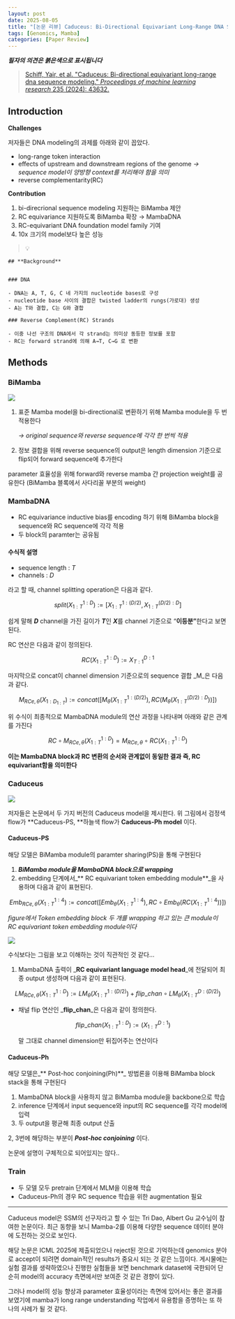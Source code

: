 ```yaml
---
layout: post
date: 2025-08-05
title: "[논문 리뷰] Caduceus: Bi-Directional Equivariant Long-Range DNA Sequence Modeling"
tags: [Genomics, Mamba]
categories: [Paper Review]
---
```


<span class="notion-red">_**필자의 의견은 붉은색으로 표시됩니다**_</span>


> [Schiff, Yair, et al. "Caduceus: Bi-directional equivariant long-range dna sequence modeling." ](https://pmc.ncbi.nlm.nih.gov/articles/PMC12189541/)[_Proceedings of machine learning research_](https://pmc.ncbi.nlm.nih.gov/articles/PMC12189541/)[ 235 (2024): 43632.](https://pmc.ncbi.nlm.nih.gov/articles/PMC12189541/)



## Introduction


**Challenges**


저자들은 DNA modeling의 과제를 아래와 같이 꼽았다.

- long-range token interaction
- effects of upstream and downstream regions of the genome 
_→ sequence model이 양방향 context를 처리해야 함을 의미_
- reverse complementarity(RC)

**Contribution**

1. bi-direcrional sequence modeling 지원하는 BiMamba 제안
1. RC equivariance 지원하도록 BiMamba 확장 → MambaDNA
1. RC-equivariant DNA foundation model family 기여
1. 10x 크기의 model보다 높은 성능

> 💡 


	## **Background**


	### DNA

	- DNA는 A, T, G, C 네 가지의 nucleotide bases로 구성
	- nucleotide base 사이의 결합은 twisted ladder의 rungs(가로대) 생성
	- A는 T와 결합, C는 G와 결합

	### Reverse Complement(RC) Strands

	- 이중 나선 구조의 DNA에서 각 strand는 의미상 동등한 정보를 포함
	- RC는 forward strand에 의해 A→T, C→G 로 변환


## Methods



### BiMamba


![](https://prod-files-secure.s3.us-west-2.amazonaws.com/542b861c-36a8-4051-84e5-8804b6728dba/2c247d59-7815-4980-99f0-8f0d21f445a7/image.png?X-Amz-Algorithm=AWS4-HMAC-SHA256&X-Amz-Content-Sha256=UNSIGNED-PAYLOAD&X-Amz-Credential=ASIAZI2LB466744X4YMB%2F20250913%2Fus-west-2%2Fs3%2Faws4_request&X-Amz-Date=20250913T120115Z&X-Amz-Expires=3600&X-Amz-Security-Token=IQoJb3JpZ2luX2VjEMb%2F%2F%2F%2F%2F%2F%2F%2F%2F%2FwEaCXVzLXdlc3QtMiJIMEYCIQDr5VhthIWzry1cBeJl362C%2FgnnaS06ur8tPN5mGdg5VgIhAPMPbriXlhiBBxNFDDOhxXwp01EhKQ2UffLjoQqt7yPdKv8DCD8QABoMNjM3NDIzMTgzODA1IgzHT%2Fv%2BAWZH5can8YAq3APQw0oViHyaGbXr9uLG%2FkjQQrXWudvBd7dFbA%2Fc38tuVBttGxy6bwh1v8hfnR%2BOsrZIAVO%2F9Z9AvmpF4KdPux%2ByU4mfDe2xkAI85gwOXtCoFYlLYzCr0k8tAYARnvw0CzhaDITw0AugFYKSUFlVo5U0Gb2U6RhrXSR5qygTTUCAvmiu%2BhO3K5fAve1UA%2BlpFJ%2F%2B3EF0FTwrO9T4aUa1tW%2F1COoWtWgM92R0cntJ4vzRsxCneKpEzhkeIWel%2BlolPV8MpqkJg29unFJQcnE2WBgeDNcBK38uFT5v6RMjMCYkR3nMs3AFAJym03L7RC4mGk4pUef6BMbJWt8hZkglK%2FQEg%2FoPoDx99tOqJIGugMS0AcyQhlPbNkff%2BdimfGm6Nap%2FGoV6%2FyVPAxQOmJYmrIoJNDPfMFCqHc%2BGFmeiiOf51IfbEJq2jikrH%2F72H02rHAuJ2MMX0pIKDgSahsMI2%2BmNQTphmdiX8uJyBJVwajOOoCQBiNCFIA9dSeffwImMSDwdA%2FC5TMHfoxUyxVMsELzV6Q39Ou4BmLuaOlmBmZdUiY9kaEKmwiWiZDk0R1owoWdokNjzgrQ2k5V8IOznmT1GIlPZ98NDBKCi0tMIkSHgc8bwDGtl9N22eg003TCTmJTGBjqkAXMr3jJIlaErReBD7VV8%2B9Ur%2BKsyjaf3s%2F7tWdDWKfZirszM%2BRYxvgiGOtWUQsh57ute%2BC%2F5ca2yDx93Bm5lDxs6S8cMBsf55QIj41dxiv8DByOIRkSP%2FYJ9rsYsLVk%2BCzaoLoawweoJbjev8EsHGkAeRw3RdyB0qH3ofcpSJDlFfIv%2BrGXlatvFXgLgKGFTIrO%2B0QPeHyHsnZaQMkM9ihMXnwCz&X-Amz-Signature=83a96ad2c205ecbcb6d72661e703f40e6214c36b93c5e6bc2b103ff3c58b0c8d&X-Amz-SignedHeaders=host&x-amz-checksum-mode=ENABLED&x-id=GetObject)

1. 표준 Mamba model을 bi-directional로 변환하기 위해 Mamba module을 두 번 적용한다

	_→ original sequence와 reverse sequence에 각각 한 번씩 적용_

1. 정보 결합을 위해 reverse sequence의 output은 length dimension 기준으로 flip되어 forward sequence에 추가한다

parameter 효율성을 위해 forward와 reverse mamba 간 projection weight를 공유한다 (BiMamba 블록에서 사다리꼴 부분의 weight)



### MambaDNA

- RC equivariance inductive bias를 encoding 하기 위해 BiMamba block을 sequence와 RC sequence에 각각 적용
- 두 block의 paramter는 공유됨


#### 수식적 설명

- sequence length : _T_
- channels : _D_

라고 할 때,  channel splitting operation은 다음과 같다.


$$
split(X^{1:D}_{1:T}):=[X^{1:(D/2)}_{1:T},X^{(D/2):D}_{1:T}]
$$


<span class="notion-red">쉽게 말해 </span><span class="notion-red">_**D**_</span><span class="notion-red"> channel을 가진 길이가 </span><span class="notion-red">_**T**_</span><span class="notion-red">인 </span><span class="notion-red">_**X**_</span><span class="notion-red">를 channel 기준으로 “</span><span class="notion-red">**이등분”**</span><span class="notion-red">한다고 보면 된다.</span>


RC 연산은 다음과 같이 정의된다.


$$
RC(X^{1:D}_{1:T}):=X^{D:1}_{T:1}
$$


마지막으로 concat이 channel dimension 기준으로의 sequence 결합 _M_은 다음과 같다.


$$
M_{RCe,\theta}(X_{1:D_{1:T}}):=concat([M_{\theta}(X^{1:(D/2)}_{1:T}),RC(M_{\theta}(X^{(D/2):D}_{1:T}))])
$$


위 수식이 최종적으로 MambaDNA module의 연산 과정을 나타내며 아래와 같은 관계를 가진다


$$
RC\circ M_{RCe,\theta}(X^{1:D}_{1:T}) = M_{RCe,\theta} \circ RC(X^{1:D}_{1:T})
$$


**이는 MambaDNA block과 RC 변환의 순서와 관계없이 동일한 결과 즉, RC equivariant함을 의미한다**



### Caduceus


![](https://prod-files-secure.s3.us-west-2.amazonaws.com/542b861c-36a8-4051-84e5-8804b6728dba/f94a60d7-8145-473b-aef9-7c68d3ec604a/image.png?X-Amz-Algorithm=AWS4-HMAC-SHA256&X-Amz-Content-Sha256=UNSIGNED-PAYLOAD&X-Amz-Credential=ASIAZI2LB466744X4YMB%2F20250913%2Fus-west-2%2Fs3%2Faws4_request&X-Amz-Date=20250913T120115Z&X-Amz-Expires=3600&X-Amz-Security-Token=IQoJb3JpZ2luX2VjEMb%2F%2F%2F%2F%2F%2F%2F%2F%2F%2FwEaCXVzLXdlc3QtMiJIMEYCIQDr5VhthIWzry1cBeJl362C%2FgnnaS06ur8tPN5mGdg5VgIhAPMPbriXlhiBBxNFDDOhxXwp01EhKQ2UffLjoQqt7yPdKv8DCD8QABoMNjM3NDIzMTgzODA1IgzHT%2Fv%2BAWZH5can8YAq3APQw0oViHyaGbXr9uLG%2FkjQQrXWudvBd7dFbA%2Fc38tuVBttGxy6bwh1v8hfnR%2BOsrZIAVO%2F9Z9AvmpF4KdPux%2ByU4mfDe2xkAI85gwOXtCoFYlLYzCr0k8tAYARnvw0CzhaDITw0AugFYKSUFlVo5U0Gb2U6RhrXSR5qygTTUCAvmiu%2BhO3K5fAve1UA%2BlpFJ%2F%2B3EF0FTwrO9T4aUa1tW%2F1COoWtWgM92R0cntJ4vzRsxCneKpEzhkeIWel%2BlolPV8MpqkJg29unFJQcnE2WBgeDNcBK38uFT5v6RMjMCYkR3nMs3AFAJym03L7RC4mGk4pUef6BMbJWt8hZkglK%2FQEg%2FoPoDx99tOqJIGugMS0AcyQhlPbNkff%2BdimfGm6Nap%2FGoV6%2FyVPAxQOmJYmrIoJNDPfMFCqHc%2BGFmeiiOf51IfbEJq2jikrH%2F72H02rHAuJ2MMX0pIKDgSahsMI2%2BmNQTphmdiX8uJyBJVwajOOoCQBiNCFIA9dSeffwImMSDwdA%2FC5TMHfoxUyxVMsELzV6Q39Ou4BmLuaOlmBmZdUiY9kaEKmwiWiZDk0R1owoWdokNjzgrQ2k5V8IOznmT1GIlPZ98NDBKCi0tMIkSHgc8bwDGtl9N22eg003TCTmJTGBjqkAXMr3jJIlaErReBD7VV8%2B9Ur%2BKsyjaf3s%2F7tWdDWKfZirszM%2BRYxvgiGOtWUQsh57ute%2BC%2F5ca2yDx93Bm5lDxs6S8cMBsf55QIj41dxiv8DByOIRkSP%2FYJ9rsYsLVk%2BCzaoLoawweoJbjev8EsHGkAeRw3RdyB0qH3ofcpSJDlFfIv%2BrGXlatvFXgLgKGFTIrO%2B0QPeHyHsnZaQMkM9ihMXnwCz&X-Amz-Signature=408866abdfe3ad1f9b78aeb8f76e14607b96c3b22b2f8418c3ffdd50c590e2df&X-Amz-SignedHeaders=host&x-amz-checksum-mode=ENABLED&x-id=GetObject)


저자들은 논문에서 두 가지 버전의 Caduceus model을 제시한다. 위 그림에서 검정색 flow가 **Caduceus-PS, **하늘색 flow가 **Caduceus-Ph model** 이다.



#### Caduceus-PS


해당 모델은 BiMamba module의 paramter sharing(PS)을 통해 구현된다

1. _**BiMamba module을 MambaDNA block으로 wrapping**_
1. embedding 단계에서_** RC equivariant token embedding module**_을 사용하며 다음과 같이 표현된다.

$$
Emb_{RCe,\theta}(X^{1:4}_{1:T}):=concat([Emb_{\theta}(X^{1:4}_{1:T}),RC \circ Emb_{\theta}(RC(X^{1:4}_{1:T}))])
$$


_figure에서 Token embedding block 두 개를 wrapping 하고 있는 큰 module이 RC equivariant token embedding module이다_


![](https://prod-files-secure.s3.us-west-2.amazonaws.com/542b861c-36a8-4051-84e5-8804b6728dba/b175e4da-71eb-4e91-8c23-a06dabe673c9/image.png?X-Amz-Algorithm=AWS4-HMAC-SHA256&X-Amz-Content-Sha256=UNSIGNED-PAYLOAD&X-Amz-Credential=ASIAZI2LB466744X4YMB%2F20250913%2Fus-west-2%2Fs3%2Faws4_request&X-Amz-Date=20250913T120115Z&X-Amz-Expires=3600&X-Amz-Security-Token=IQoJb3JpZ2luX2VjEMb%2F%2F%2F%2F%2F%2F%2F%2F%2F%2FwEaCXVzLXdlc3QtMiJIMEYCIQDr5VhthIWzry1cBeJl362C%2FgnnaS06ur8tPN5mGdg5VgIhAPMPbriXlhiBBxNFDDOhxXwp01EhKQ2UffLjoQqt7yPdKv8DCD8QABoMNjM3NDIzMTgzODA1IgzHT%2Fv%2BAWZH5can8YAq3APQw0oViHyaGbXr9uLG%2FkjQQrXWudvBd7dFbA%2Fc38tuVBttGxy6bwh1v8hfnR%2BOsrZIAVO%2F9Z9AvmpF4KdPux%2ByU4mfDe2xkAI85gwOXtCoFYlLYzCr0k8tAYARnvw0CzhaDITw0AugFYKSUFlVo5U0Gb2U6RhrXSR5qygTTUCAvmiu%2BhO3K5fAve1UA%2BlpFJ%2F%2B3EF0FTwrO9T4aUa1tW%2F1COoWtWgM92R0cntJ4vzRsxCneKpEzhkeIWel%2BlolPV8MpqkJg29unFJQcnE2WBgeDNcBK38uFT5v6RMjMCYkR3nMs3AFAJym03L7RC4mGk4pUef6BMbJWt8hZkglK%2FQEg%2FoPoDx99tOqJIGugMS0AcyQhlPbNkff%2BdimfGm6Nap%2FGoV6%2FyVPAxQOmJYmrIoJNDPfMFCqHc%2BGFmeiiOf51IfbEJq2jikrH%2F72H02rHAuJ2MMX0pIKDgSahsMI2%2BmNQTphmdiX8uJyBJVwajOOoCQBiNCFIA9dSeffwImMSDwdA%2FC5TMHfoxUyxVMsELzV6Q39Ou4BmLuaOlmBmZdUiY9kaEKmwiWiZDk0R1owoWdokNjzgrQ2k5V8IOznmT1GIlPZ98NDBKCi0tMIkSHgc8bwDGtl9N22eg003TCTmJTGBjqkAXMr3jJIlaErReBD7VV8%2B9Ur%2BKsyjaf3s%2F7tWdDWKfZirszM%2BRYxvgiGOtWUQsh57ute%2BC%2F5ca2yDx93Bm5lDxs6S8cMBsf55QIj41dxiv8DByOIRkSP%2FYJ9rsYsLVk%2BCzaoLoawweoJbjev8EsHGkAeRw3RdyB0qH3ofcpSJDlFfIv%2BrGXlatvFXgLgKGFTIrO%2B0QPeHyHsnZaQMkM9ihMXnwCz&X-Amz-Signature=6c0f6f18d94f893f8c798c6849f5a40b6c4bf64b4c3fc9f3898549d086bac085&X-Amz-SignedHeaders=host&x-amz-checksum-mode=ENABLED&x-id=GetObject)


<span class="notion-red">수식보다는 그림을 보고 이해하는 것이 직관적인 것 같다…</span>

1. MambaDNA 출력이 _**RC equivariant language model head**_에 전달되어 최종 output 생성하며 다음과 같이 표현된다.

$$
LM_{RCe,\theta}(X^{1:D}_{1:T}):= LM_{\theta}(X^{1:(D/2)}_{1:T})+flip\_chan\circ LM_{\theta}(X^{D:(D/2)}_{1:T})
$$

- 채널 flip 연산인 _**flip\_chan**_은 다음과 같이 정의한다.

	$$
	flip\_chan(X^{1:D}_{1:T}):=(X^{D:1}_{1:T})
	$$


	말 그대로 channel dimension만 뒤집어주는 연산이다



#### Caduceus-Ph


해당 모델은_** Post-hoc conjoining(Ph)**_ 방법론을 이용해 BiMamba block stack을 통해 구현된다

1. MambaDNA block을 사용하지 않고 BiMamba module을 backbone으로 학습
1. inference 단계에서 input sequence와 input의 RC sequence를 각각 model에 입력
1. 두 output을 평균해 최종 output 산출

2, 3번에 해당하는 부분이 _**Post-hoc conjoining**_ 이다.


<span class="notion-red">논문에 설명이 구체적으로 되어있지는 않다..</span>



### Train

- 두 모델 모두 pretrain 단계에서 MLM을 이용해 학습
- Caduceus-Ph의 경우 RC sequence 학습을 위한 augmentation 필요

---


<span class="notion-red">Caduceus model은 SSM의 선구자라고 할 수 있는 Tri Dao, Albert Gu 교수님이 참여한 논문이다. 최근 동향을 보니 Mamba-2를 이용해 다양한 sequence 데이터 분야에 도전하는 것으로 보인다.</span>


<span class="notion-red">해당 논문은 ICML 2025에 제출되었으나 reject된 것으로 기억하는데 genomics 분야로 accept이 되려면 domain적인 results가 중요시 되는 것 같은 느낌이다. 게시물에는 실험 결과를 생략하였으나 진행한 실험들을 보면 benchmark dataset에 국한되어 단순히 model의 accuracy 측면에서만 보여준 것 같은 경향이 있다.</span>


<span class="notion-red">그러나 model의 성능 향상과 parameter 효율성이라는 측면에 있어서는 좋은 결과를 보였기에 mamba가 long range understanding 작업에서 유용함을 증명하는 또 하나의 사례가 될 것 같다.</span>


